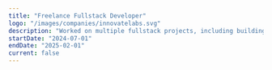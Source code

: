 ```yaml
---
title: "Freelance Fullstack Developer"
logo: "/images/companies/innovatelabs.svg"
description: "Worked on multiple fullstack projects, including building production-ready websites and applications using React, Next.js, and Tailwind CSS. Developed and deployed a full-stack blogging platform, implemented authentication using NextAuth.js, and integrated databases like PostgreSQL and Supabase. Provided technical writing services, creating documentation and tutorials on modern web technologies."
startDate: "2024-07-01"
endDate: "2025-02-01"
current: false
---
```

